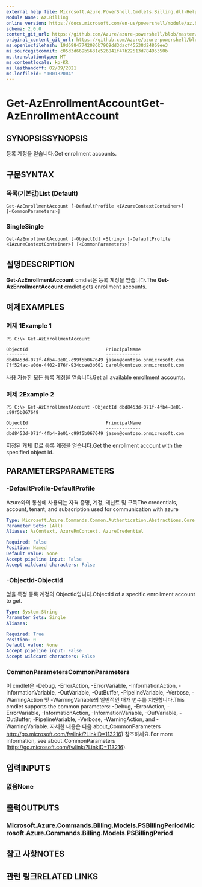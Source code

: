 ```yaml
---
external help file: Microsoft.Azure.PowerShell.Cmdlets.Billing.dll-Help.xml
Module Name: Az.Billing
online version: https://docs.microsoft.com/en-us/powershell/module/az.billing/get-azenrollmentaccount
schema: 2.0.0
content_git_url: https://github.com/Azure/azure-powershell/blob/master/src/Billing/Billing/help/Get-AzEnrollmentAccount.md
original_content_git_url: https://github.com/Azure/azure-powershell/blob/master/src/Billing/Billing/help/Get-AzEnrollmentAccount.md
ms.openlocfilehash: 19d69847742086b7969dd3dacf45538d24869ee3
ms.sourcegitcommit: c05d3d669b5631e526841f47b22513d78495350b
ms.translationtype: MT
ms.contentlocale: ko-KR
ms.lasthandoff: 02/09/2021
ms.locfileid: "100182004"
---
```

# <span data-ttu-id="2bf48-101">Get-AzEnrollmentAccount</span><span class="sxs-lookup"><span data-stu-id="2bf48-101">Get-AzEnrollmentAccount</span></span>

## <span data-ttu-id="2bf48-102">SYNOPSIS</span><span class="sxs-lookup"><span data-stu-id="2bf48-102">SYNOPSIS</span></span>
<span data-ttu-id="2bf48-103">등록 계정을 얻습니다.</span><span class="sxs-lookup"><span data-stu-id="2bf48-103">Get enrollment accounts.</span></span>

## <span data-ttu-id="2bf48-104">구문</span><span class="sxs-lookup"><span data-stu-id="2bf48-104">SYNTAX</span></span>

### <span data-ttu-id="2bf48-105">목록(기본값)</span><span class="sxs-lookup"><span data-stu-id="2bf48-105">List (Default)</span></span>
```
Get-AzEnrollmentAccount [-DefaultProfile <IAzureContextContainer>] [<CommonParameters>]
```

### <span data-ttu-id="2bf48-106">Single</span><span class="sxs-lookup"><span data-stu-id="2bf48-106">Single</span></span>
```
Get-AzEnrollmentAccount [-ObjectId] <String> [-DefaultProfile <IAzureContextContainer>] [<CommonParameters>]
```

## <span data-ttu-id="2bf48-107">설명</span><span class="sxs-lookup"><span data-stu-id="2bf48-107">DESCRIPTION</span></span>
<span data-ttu-id="2bf48-108">**Get-AzEnrollmentAccount** cmdlet은 등록 계정을 얻습니다.</span><span class="sxs-lookup"><span data-stu-id="2bf48-108">The **Get-AzEnrollmentAccount** cmdlet gets enrollment accounts.</span></span>

## <span data-ttu-id="2bf48-109">예제</span><span class="sxs-lookup"><span data-stu-id="2bf48-109">EXAMPLES</span></span>

### <span data-ttu-id="2bf48-110">예제 1</span><span class="sxs-lookup"><span data-stu-id="2bf48-110">Example 1</span></span>
```
PS C:\> Get-AzEnrollmentAccount

ObjectId                             PrincipalName
--------                             -------------
dbd8453d-071f-4fb4-8e01-c99f5b067649 jason@contoso.onmicrosoft.com
7ff524ac-a0de-4402-876f-934ccee3b601 carol@contoso.onmicrosoft.com
```

<span data-ttu-id="2bf48-111">사용 가능한 모든 등록 계정을 얻습니다.</span><span class="sxs-lookup"><span data-stu-id="2bf48-111">Get all available enrollment accounts.</span></span>

### <span data-ttu-id="2bf48-112">예제 2</span><span class="sxs-lookup"><span data-stu-id="2bf48-112">Example 2</span></span>
```
PS C:\> Get-AzEnrollmentAccount -ObjectId dbd8453d-071f-4fb4-8e01-c99f5b067649

ObjectId                             PrincipalName
--------                             -------------
dbd8453d-071f-4fb4-8e01-c99f5b067649 jason@contoso.onmicrosoft.com
```

<span data-ttu-id="2bf48-113">지정된 개체 ID로 등록 계정을 얻습니다.</span><span class="sxs-lookup"><span data-stu-id="2bf48-113">Get the enrollment account with the specified object id.</span></span>

## <span data-ttu-id="2bf48-114">PARAMETERS</span><span class="sxs-lookup"><span data-stu-id="2bf48-114">PARAMETERS</span></span>

### <span data-ttu-id="2bf48-115">-DefaultProfile</span><span class="sxs-lookup"><span data-stu-id="2bf48-115">-DefaultProfile</span></span>
<span data-ttu-id="2bf48-116">Azure와의 통신에 사용되는 자격 증명, 계정, 테넌트 및 구독</span><span class="sxs-lookup"><span data-stu-id="2bf48-116">The credentials, account, tenant, and subscription used for communication with azure</span></span>

```yaml
Type: Microsoft.Azure.Commands.Common.Authentication.Abstractions.Core.IAzureContextContainer
Parameter Sets: (All)
Aliases: AzContext, AzureRmContext, AzureCredential

Required: False
Position: Named
Default value: None
Accept pipeline input: False
Accept wildcard characters: False
```

### <span data-ttu-id="2bf48-117">-ObjectId</span><span class="sxs-lookup"><span data-stu-id="2bf48-117">-ObjectId</span></span>
<span data-ttu-id="2bf48-118">얻을 특정 등록 계정의 ObjectId입니다.</span><span class="sxs-lookup"><span data-stu-id="2bf48-118">ObjectId of a specific enrollment account to get.</span></span>

```yaml
Type: System.String
Parameter Sets: Single
Aliases:

Required: True
Position: 0
Default value: None
Accept pipeline input: False
Accept wildcard characters: False
```

### <span data-ttu-id="2bf48-119">CommonParameters</span><span class="sxs-lookup"><span data-stu-id="2bf48-119">CommonParameters</span></span>
<span data-ttu-id="2bf48-120">이 cmdlet은 -Debug, -ErrorAction, -ErrorVariable, -InformationAction, -InformationVariable, -OutVariable, -OutBuffer, -PipelineVariable, -Verbose, -WarningAction 및 -WarningVariable의 일반적인 매개 변수를 지원합니다.</span><span class="sxs-lookup"><span data-stu-id="2bf48-120">This cmdlet supports the common parameters: -Debug, -ErrorAction, -ErrorVariable, -InformationAction, -InformationVariable, -OutVariable, -OutBuffer, -PipelineVariable, -Verbose, -WarningAction, and -WarningVariable.</span></span> <span data-ttu-id="2bf48-121">자세한 내용은 다음 about_CommonParameters http://go.microsoft.com/fwlink/?LinkID=113216) 참조하세요.</span><span class="sxs-lookup"><span data-stu-id="2bf48-121">For more information, see about_CommonParameters (http://go.microsoft.com/fwlink/?LinkID=113216).</span></span>

## <span data-ttu-id="2bf48-122">입력</span><span class="sxs-lookup"><span data-stu-id="2bf48-122">INPUTS</span></span>

### <span data-ttu-id="2bf48-123">없음</span><span class="sxs-lookup"><span data-stu-id="2bf48-123">None</span></span>

## <span data-ttu-id="2bf48-124">출력</span><span class="sxs-lookup"><span data-stu-id="2bf48-124">OUTPUTS</span></span>

### <span data-ttu-id="2bf48-125">Microsoft.Azure.Commands.Billing.Models.PSBillingPeriod</span><span class="sxs-lookup"><span data-stu-id="2bf48-125">Microsoft.Azure.Commands.Billing.Models.PSBillingPeriod</span></span>

## <span data-ttu-id="2bf48-126">참고 사항</span><span class="sxs-lookup"><span data-stu-id="2bf48-126">NOTES</span></span>

## <span data-ttu-id="2bf48-127">관련 링크</span><span class="sxs-lookup"><span data-stu-id="2bf48-127">RELATED LINKS</span></span>
